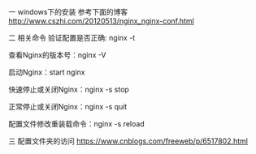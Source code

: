 一 windows下的安装 
 参考下面的博客
 http://www.cszhi.com/20120513/nginx_nginx-conf.html
 
二 相关命令
验证配置是否正确: nginx -t

查看Nginx的版本号：nginx -V

启动Nginx：start nginx

快速停止或关闭Nginx：nginx -s stop

正常停止或关闭Nginx：nginx -s quit

配置文件修改重装载命令：nginx -s reload

三 配置文件夹的访问
  https://www.cnblogs.com/freeweb/p/6517802.html
  
  
